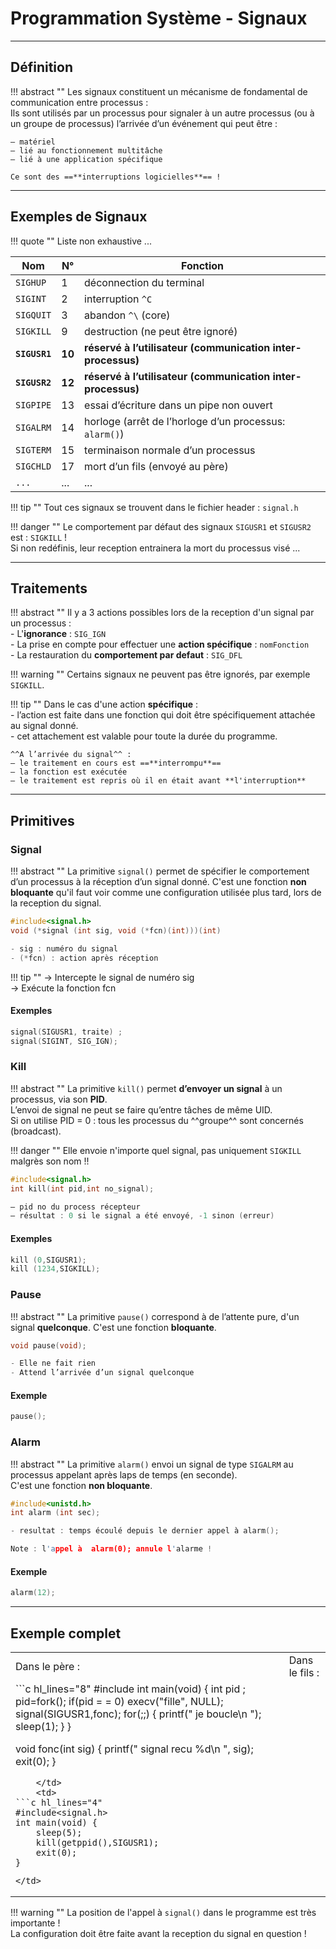 # Programmation Système - Signaux

---

## Définition

!!! abstract ""
    Les signaux constituent un mécanisme de fondamental de communication entre processus :  
    Ils sont  utilisés par un processus pour signaler à un autre processus (ou à un groupe de processus) l’arrivée d’un événement qui peut être :  
    
    – matériel  
    – lié au fonctionnement multitâche  
    – lié à une application spécifique  

    Ce sont des ==**interruptions logicielles**== !
    
---

## Exemples de Signaux

!!! quote ""
    Liste non exhaustive ...  
    
| Nom  | N°  | Fonction  |
| --------- |--------------- | ----------------- |
| ``SIGHUP`` | 1 | déconnection du terminal |
| ``SIGINT`` | 2 | interruption ``^C`` |
| ``SIGQUIT`` | 3 | abandon ``^\`` (core) |
| ``SIGKILL`` | 9 | destruction (ne peut être ignoré) |
| **``SIGUSR1``** | **10** | **réservé à l’utilisateur (communication inter-processus)** |
| **``SIGUSR2``** | **12** | **réservé à l’utilisateur (communication inter-processus)** |
| ``SIGPIPE`` | 13 | essai d’écriture dans un pipe non ouvert |
| ``SIGALRM`` | 14 | horloge (arrêt de l’horloge d’un processus: ``alarm()``) |
| ``SIGTERM`` | 15 | terminaison normale d’un processus |
| ``SIGCHLD`` | 17 | mort d’un fils (envoyé au père) |
| ``...`` | ... | ... |

!!! tip ""
    Tout ces signaux se trouvent dans le fichier header : ``signal.h``

!!! danger ""
    Le comportement par défaut des signaux `SIGUSR1` et `SIGUSR2` est : `SIGKILL` !     
    Si non redéfinis, leur reception entrainera la mort du processus visé ...  

--- 

## Traitements

!!! abstract ""
    Il y a 3 actions possibles lors de la reception d'un signal par un processus :  
    - L'**ignorance** : ``SIG_IGN``  
    - La prise en compte pour effectuer une **action spécifique** : ``nomFonction``  
    - La restauration du **comportement par defaut**  : ``SIG_DFL``
    
!!! warning ""
    Certains signaux ne peuvent pas être ignorés, par exemple `SIGKILL`.
    
!!! tip ""
    Dans le cas d'une action **spécifique** :   
    - l’action est faite dans une fonction qui doit être spécifiquement attachée au signal donné.   
    - cet attachement est valable pour toute la durée du programme.   
    
    ^^A l’arrivée du signal^^ :   
    – le traitement en cours est ==**interrompu**==    
    – la fonction est exécutée  
    – le traitement est repris où il en était avant **l'interruption**  
    
    
---

## Primitives

### Signal  

!!! abstract ""
    La primitive `signal()` permet de spécifier le comportement d’un processus à la réception d’un signal donné.
    C'est une fonction **non bloquante** qu'il faut voir comme une configuration utilisée plus tard, lors de la reception du signal.  

```c linenums="1"
#include<signal.h>
void (*signal (int sig, void (*fcn)(int)))(int)  

- sig : numéro du signal
- (*fcn) : action après réception 
```    
 
!!! tip ""
    -> Intercepte le signal de numéro sig   
    -> Exécute la fonction fcn  

#### Exemples 

```c linenums="1"
signal(SIGUSR1, traite) ;
signal(SIGINT, SIG_IGN);
```   

### Kill

!!! abstract ""
    La primitive `kill()` permet **d’envoyer un signal** à un processus, via son **PID**.  
    L’envoi de signal ne peut se faire qu’entre tâches de même UID.  
    Si on utilise PID = 0 : tous les processus du ^^groupe^^ sont concernés (broadcast).


!!! danger ""
    Elle envoie n'importe quel signal, pas uniquement `SIGKILL` malgrès son nom !!
    
```c linenums="1"
#include<signal.h>
int kill(int pid,int no_signal);  

– pid no du process récepteur
– résultat : 0 si le signal a été envoyé, -1 sinon (erreur)
```         

#### Exemples

```c linenums="1"
kill (0,SIGUSR1);
kill (1234,SIGKILL);
```

### Pause

!!! abstract ""
    La primitive ``pause()`` correspond à de l’attente pure, d'un signal **quelconque**.
    C'est une fonction **bloquante**.  
    
```c linenums="1"
void pause(void);

- Elle ne fait rien
- Attend l’arrivée d’un signal quelconque
```  
  
#### Exemple

```c linenums="1"
pause();
```  

### Alarm

!!! abstract ""
    La primitive ``alarm()`` envoi un signal de type ``SIGALRM`` au processus appelant après laps de temps (en seconde).  
    C'est une fonction **non bloquante**.

```c linenums="1"
#include<unistd.h>
int alarm (int sec);

- resultat : temps écoulé depuis le dernier appel à alarm();

Note : l'appel à  alarm(0); annule l'alarme !
```      

#### Exemple

```c linenums="1"
alarm(12);
```  

---

## Exemple complet

<table border="0">
<tr>
    <td>
        Dans le père :
    </td> 
    <td>
        Dans le fils :
    </td>
</tr>

<tr>
    <td>
```c hl_lines="8"
#include <signal.h>
int main(void)
{
    int pid ; 
    pid=fork(); 
    if(pid = = 0)
        execv("fille", NULL);
    signal(SIGUSR1,fonc); 
    for(;;)
    {
        printf(" je boucle\n ");
        sleep(1); 
    }
}

void fonc(int sig) {
    printf(" signal recu %d\n ", sig);
    exit(0);
}
```
    </td>
    <td>
```c hl_lines="4"
#include<signal.h>
int main(void) {
    sleep(5); 
    kill(getppid(),SIGUSR1); 
    exit(0);
}
```
    </td>
</tr>
</table>


!!! warning ""
    La position de l'appel à `signal()` dans le programme est très importante !  
    La configuration doit être faite avant la reception du signal en question !  